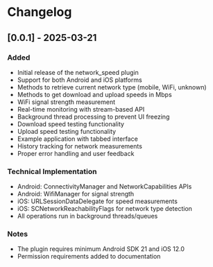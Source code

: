 # Changelog

## [0.0.1] - 2025-03-21

### Added
- Initial release of the network_speed plugin
- Support for both Android and iOS platforms
- Methods to retrieve current network type (mobile, WiFi, unknown)
- Methods to get download and upload speeds in Mbps
- WiFi signal strength measurement
- Real-time monitoring with stream-based API
- Background thread processing to prevent UI freezing
- Download speed testing functionality
- Upload speed testing functionality
- Example application with tabbed interface
- History tracking for network measurements
- Proper error handling and user feedback

### Technical Implementation
- Android: ConnectivityManager and NetworkCapabilities APIs
- Android: WifiManager for signal strength
- iOS: URLSessionDataDelegate for speed measurements
- iOS: SCNetworkReachabilityFlags for network type detection
- All operations run in background threads/queues

### Notes
- The plugin requires minimum Android SDK 21 and iOS 12.0
- Permission requirements added to documentation